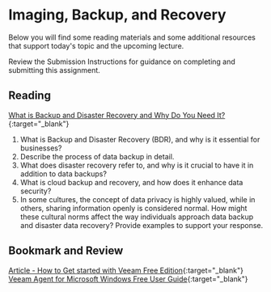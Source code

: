 # Imaging, Backup, and Recovery

Below you will find some reading materials and some additional resources that support today's topic and the upcoming lecture.

Review the Submission Instructions for guidance on completing and submitting this assignment.

## Reading

[What is Backup and Disaster Recovery and Why Do You Need It?](https://www.ninjaone.com/blog/what-is-backup-and-disaster-recovery-and-why-do-you-need-it/){:target="_blank"}

1. What is Backup and Disaster Recovery (BDR), and why is it essential for businesses?
1. Describe the process of data backup in detail.
1. What does disaster recovery refer to, and why is it crucial to have it in addition to data backups?
1. What is cloud backup and recovery, and how does it enhance data security?
1. In some cultures, the concept of data privacy is highly valued, while in others, sharing information openly is considered normal. How might these cultural norms affect the way individuals approach data backup and disaster data recovery? Provide examples to support your response.

## Bookmark and Review
[Article - How to Get started with Veeam Free Edition](https://www.veeam.com/blog/how-to-get-started-with-veeam-backup-free-edition.html){:target="_blank"}
[Veeam Agent for Microsoft Windows Free User Guide](https://www.veeam.com/documentation-guides-datasheets.html?productId=42&version=product:42/162){:target="_blank"}
